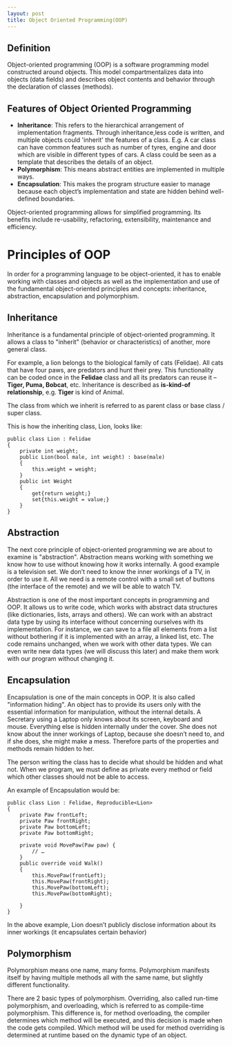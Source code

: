 ```yaml
---
layout: post
title: Object Oriented Programming(OOP)
---
```


<h2>Definition</h2>
<p>Object-oriented programming (OOP) is a software programming model constructed around objects. This model compartmentalizes data into objects (data fields) and describes object contents and behavior through the declaration of classes (methods).</p>

<p><h2>Features of Object Oriented Programming</h2>
		<ul>
			<li><strong>Inheritance</strong>: This refers to the hierarchical arrangement of implementation fragments. Through inheritance,less code is written, and multiple objects could 'inherit' the features of a class. E.g. A car class can have common features such as number of tyres, engine and door which are visible in different types of cars. A class could be seen as a template that describes the details of an object. </li>
			<li><strong>Polymorphism</strong>: This means abstract entities are implemented in multiple ways.</li>
			<li><strong>Encapsulation</strong>: This makes the program structure easier to manage because each object’s implementation and state are hidden behind well-defined boundaries. </li>
		</ul>
	</p>
<p>Object-oriented programming allows for simplified programming. Its benefits include re-usability, refactoring, extensibility, maintenance and efficiency.</p>

<h1>Principles of OOP</h1>
<p>In order for a programming language to be object-oriented, it has to enable working with classes and objects as well as the implementation and use of the fundamental object-oriented principles and concepts: inheritance, abstraction, encapsulation and polymorphism.</p>
<h2>Inheritance</h2>
<p>Inheritance is a fundamental principle of object-oriented programming. It allows a class to "inherit" (behavior or characteristics) of another, more general class. </p>
<p>For example, a lion belongs to the biological family of cats (Felidae). All cats that have four paws, are predators and hunt their prey. This functionality can be coded once in the <strong>Felidae</strong> class and all its predators can reuse it – <strong>Tiger, Puma, Bobcat</strong>, etc. Inheritance is described as <strong>is-kind-of relationship</strong>, e.g. <strong>Tiger</strong> is kind of Animal.</p>
<p>The class from which we inherit is referred to as parent class or base class / super class.</p>
<p>This is how the inheriting class, Lion, looks like:</p>

~~~.NET
public class Lion : Felidae
{
	private int weight;
	public Lion(bool male, int weight) : base(male)
	{
		this.weight = weight;
	}
	public int Weight
	{
		get{return weight;}
		set{this.weight = value;}
	}
}
~~~
<h2>Abstraction</h2>
<p>The next core principle of object-oriented programming we are about to examine is "abstraction". Abstraction means working with something we know how to use without knowing how it works internally. A good example is a television set. We don’t need to know the inner workings of a TV, in order to use it. All we need is a remote control with a small set of buttons (the interface of the remote) and we will be able to watch TV.</p>
<p>Abstraction is one of the most important concepts in programming and OOP. It allows us to write code, which works with abstract data structures (like dictionaries, lists, arrays and others). We can work with an abstract data type by using its interface without concerning ourselves with its implementation. For instance, we can save to a file all elements from a list without bothering if it is implemented with an array, a linked list, etc. The code remains unchanged, when we work with other data types. We can even write new data types (we will discuss this later) and make them work with our program without changing it.</p>
<h2>Encapsulation</h2>
<p>Encapsulation is one of the main concepts in OOP. It is also called "information hiding". An object has to provide its users only with the essential information for manipulation, without the internal details. A Secretary using a Laptop only knows about its screen, keyboard and mouse. Everything else is hidden internally under the cover. She does not know about the inner workings of Laptop, because she doesn’t need to, and if she does, she might make a mess. Therefore parts of the properties and methods remain hidden to her.</p>
<p>
The person writing the class has to decide what should be hidden and what not. When we program, we must define as private every method or field which other classes should not be able to access.</p>
<p>An example of Encapsulation would be:</p>

~~~.NET
public class Lion : Felidae, Reproducible<Lion>
{
    private Paw frontLeft;
    private Paw frontRight;
    private Paw bottomLeft;
    private Paw bottomRight;

    private void MovePaw(Paw paw) {
        // …
    }
    public override void Walk()
    {
        this.MovePaw(frontLeft);
        this.MovePaw(frontRight);
        this.MovePaw(bottomLeft);
        this.MovePaw(bottomRight);

    }
}
~~~
<p>In the above example, Lion doesn’t publicly disclose information about its inner workings (it encapsulates certain behavior)</p>
<h2>Polymorphism</h2>
<p>Polymorphism means one name, many forms.  Polymorphism
manifests itself by having multiple methods all with the same name, but slightly different functionality.</p
<p>There are 2 basic types of polymorphism. Overriding, also called run-time polymorphism, and overloading, which is referred to as compile-time polymorphism.  This difference is, for method overloading, the compiler determines which method will be executed, and this decision is made when the code gets compiled.
Which method will be used for method overriding is determined at runtime based on the dynamic type of an object.</p>

